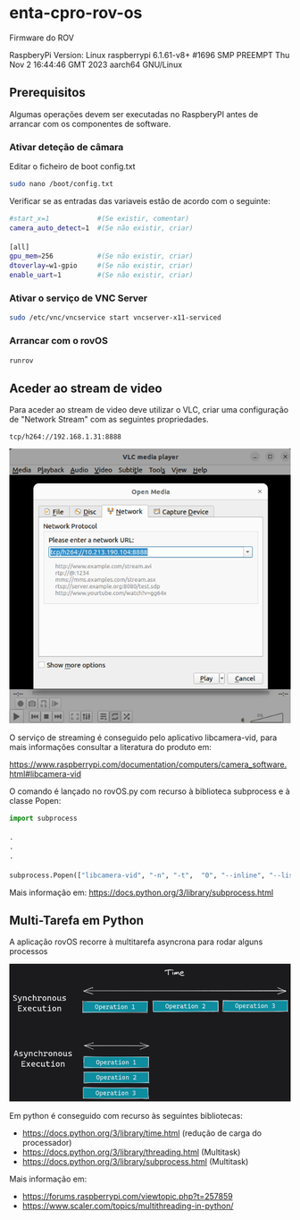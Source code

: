 # enta-cpro-rov-os

Firmware do ROV

RaspberyPi Version:
Linux raspberrypi 6.1.61-v8+ #1696 SMP PREEMPT Thu Nov  2 16:44:46 GMT 2023 aarch64 GNU/Linux

## Prerequisitos

Algumas operações devem ser executadas no RaspberyPI antes de arrancar com os componentes de software.

### Ativar deteção de câmara

Editar o ficheiro de boot config.txt

```bash
sudo nano /boot/config.txt 
```

Verificar se as entradas das variaveis estão de acordo com o seguinte:

```bash
#start_x=1            #(Se existir, comentar)
camera_auto_detect=1  #(Se não existir, criar)

[all]
gpu_mem=256           #(Se não existir, criar)
dtoverlay=w1-gpio     #(Se não existir, criar)
enable_uart=1         #(Se não existir, criar)
```

### Ativar o serviço de VNC Server

```bash
sudo /etc/vnc/vncservice start vncserver-x11-serviced
```

### Arrancar com o rovOS

```bash
runrov
```

## Aceder ao stream de video

Para aceder ao stream de video deve utilizar o VLC, criar uma configuração de "Network Stream" com as seguintes propriedades.

```config
tcp/h264://192.168.1.31:8888
```

![Alt text](./imgs/media_source.png)

O serviço de streaming é conseguido pelo aplicativo libcamera-vid, para mais informações consultar a literatura do produto em:

<https://www.raspberrypi.com/documentation/computers/camera_software.html#libcamera-vid>

O comando é lançado no rovOS.py com recurso à biblioteca subprocess e à classe Popen: 

```python
import subprocess

.
.
.

subprocess.Popen(["libcamera-vid", "-n", "-t",  "0", "--inline", "--listen",  "-o", "tcp://0.0.0.0:8888"])
```

Mais informação em:
<https://docs.python.org/3/library/subprocess.html>

## Multi-Tarefa em Python

A aplicação rovOS recorre à multitarefa asyncrona para rodar alguns processos

![Alt Text](./imgs/parallel-processing.png)

Em python é conseguido com recurso às seguintes bibliotecas:

- <https://docs.python.org/3/library/time.html> (redução de carga do processador)
- <https://docs.python.org/3/library/threading.html>  (Multitask)
- <https://docs.python.org/3/library/subprocess.html> (Multitask)

Mais informação em:

- <https://forums.raspberrypi.com/viewtopic.php?t=257859>
- <https://www.scaler.com/topics/multithreading-in-python/>
